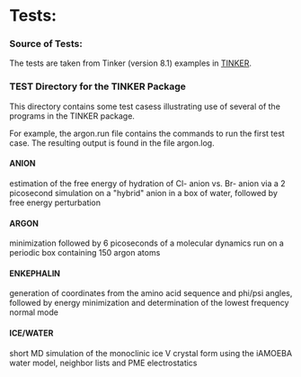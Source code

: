 # Tests:
### Source of Tests:

The tests are taken from Tinker (version 8.1) examples in [TINKER](http://dasher.wustl.edu/tinker/).

### TEST Directory for the TINKER Package

This directory contains some test casess illustrating use of
several of the programs in the TINKER package.

For example, the argon.run file contains the commands to run
the first test case. The resulting output is found in the file
argon.log.

#### ANION       
estimation of the free energy of hydration
of Cl- anion vs. Br- anion via a 2 picosecond
simulation on a "hybrid" anion in a box of
water, followed by free energy perturbation

#### ARGON
minimization followed by 6 picoseconds
of a molecular dynamics run on a periodic
box containing 150 argon atoms

#### ENKEPHALIN
generation of coordinates from the
amino acid sequence and phi/psi angles,
followed by energy minimization and
determination of the lowest frequency
normal mode

#### ICE/WATER
short MD simulation of the monoclinic ice V
crystal form using the iAMOEBA water model,
neighbor lists and PME electrostatics

